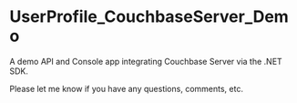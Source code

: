# UserProfile_CouchbaseServer_Demo

A demo API and Console app integrating Couchbase Server via the .NET SDK.

Please let me know if you have any questions, comments, etc.



